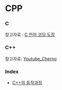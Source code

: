 # CPP

### C
참고자료 : [C 언어 코딩 도장](https://dojang.io/)

### C++
참고자료: [Youtube_Cherno](https://youtube.com/playlist?list=PLlrATfBNZ98dudnM48yfGUldqGD0S4FFb)



### Index

- [C++의 동작과정](./HelloWorld/HelloWorld.md#c의-동작과정)

